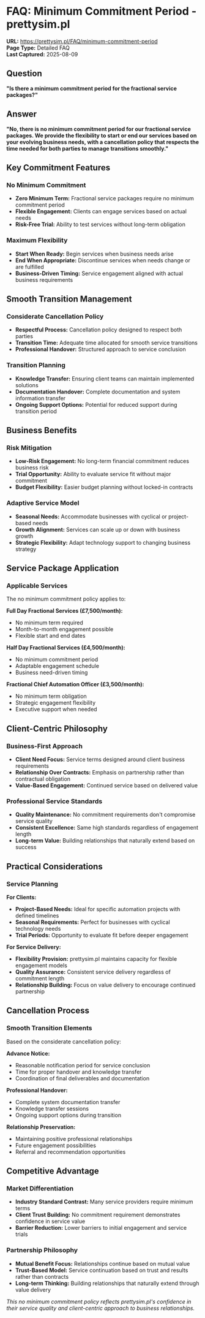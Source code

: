# FAQ: Minimum Commitment Period - prettysim.pl

**URL:** https://prettysim.pl/FAQ/minimum-commitment-period  
**Page Type:** Detailed FAQ  
**Last Captured:** 2025-08-09

## Question

**"Is there a minimum commitment period for the fractional service packages?"**

## Answer

**"No, there is no minimum commitment period for our fractional service packages. We provide the flexibility to start or end our services based on your evolving business needs, with a cancellation policy that respects the time needed for both parties to manage transitions smoothly."**

## Key Commitment Features

### No Minimum Commitment
- **Zero Minimum Term:** Fractional service packages require no minimum commitment period
- **Flexible Engagement:** Clients can engage services based on actual needs
- **Risk-Free Trial:** Ability to test services without long-term obligation

### Maximum Flexibility
- **Start When Ready:** Begin services when business needs arise
- **End When Appropriate:** Discontinue services when needs change or are fulfilled  
- **Business-Driven Timing:** Service engagement aligned with actual business requirements

## Smooth Transition Management

### Considerate Cancellation Policy
- **Respectful Process:** Cancellation policy designed to respect both parties
- **Transition Time:** Adequate time allocated for smooth service transitions
- **Professional Handover:** Structured approach to service conclusion

### Transition Planning
- **Knowledge Transfer:** Ensuring client teams can maintain implemented solutions
- **Documentation Handover:** Complete documentation and system information transfer
- **Ongoing Support Options:** Potential for reduced support during transition period

## Business Benefits

### Risk Mitigation
- **Low-Risk Engagement:** No long-term financial commitment reduces business risk
- **Trial Opportunity:** Ability to evaluate service fit without major commitment
- **Budget Flexibility:** Easier budget planning without locked-in contracts

### Adaptive Service Model
- **Seasonal Needs:** Accommodate businesses with cyclical or project-based needs
- **Growth Alignment:** Services can scale up or down with business growth
- **Strategic Flexibility:** Adapt technology support to changing business strategy

## Service Package Application

### Applicable Services
The no minimum commitment policy applies to:

**Full Day Fractional Services (£7,500/month):**
- No minimum term required
- Month-to-month engagement possible
- Flexible start and end dates

**Half Day Fractional Services (£4,500/month):**
- No minimum commitment period
- Adaptable engagement schedule
- Business need-driven timing

**Fractional Chief Automation Officer (£3,500/month):**
- No minimum term obligation
- Strategic engagement flexibility
- Executive support when needed

## Client-Centric Philosophy

### Business-First Approach
- **Client Need Focus:** Service terms designed around client business requirements
- **Relationship Over Contracts:** Emphasis on partnership rather than contractual obligation
- **Value-Based Engagement:** Continued service based on delivered value

### Professional Service Standards
- **Quality Maintenance:** No commitment requirements don't compromise service quality
- **Consistent Excellence:** Same high standards regardless of engagement length
- **Long-term Value:** Building relationships that naturally extend based on success

## Practical Considerations

### Service Planning
**For Clients:**
- **Project-Based Needs:** Ideal for specific automation projects with defined timelines
- **Seasonal Requirements:** Perfect for businesses with cyclical technology needs
- **Trial Periods:** Opportunity to evaluate fit before deeper engagement

**For Service Delivery:**
- **Flexibility Provision:** prettysim.pl maintains capacity for flexible engagement models
- **Quality Assurance:** Consistent service delivery regardless of commitment length
- **Relationship Building:** Focus on value delivery to encourage continued partnership

## Cancellation Process

### Smooth Transition Elements
Based on the considerate cancellation policy:

**Advance Notice:**
- Reasonable notification period for service conclusion
- Time for proper handover and knowledge transfer
- Coordination of final deliverables and documentation

**Professional Handover:**
- Complete system documentation transfer
- Knowledge transfer sessions
- Ongoing support options during transition

**Relationship Preservation:**
- Maintaining positive professional relationships
- Future engagement possibilities
- Referral and recommendation opportunities

## Competitive Advantage

### Market Differentiation
- **Industry Standard Contrast:** Many service providers require minimum terms
- **Client Trust Building:** No commitment requirement demonstrates confidence in service value
- **Barrier Reduction:** Lower barriers to initial engagement and service trials

### Partnership Philosophy
- **Mutual Benefit Focus:** Relationships continue based on mutual value
- **Trust-Based Model:** Service continuation based on trust and results rather than contracts
- **Long-term Thinking:** Building relationships that naturally extend through value delivery

*This no minimum commitment policy reflects prettysim.pl's confidence in their service quality and client-centric approach to business relationships.*